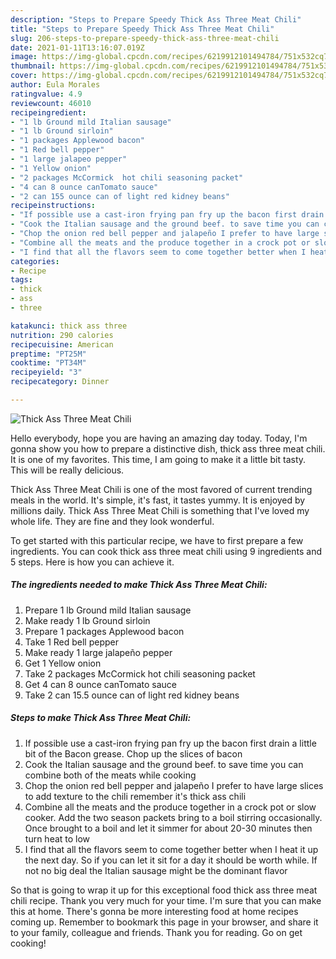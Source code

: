 ```yaml
---
description: "Steps to Prepare Speedy Thick Ass Three Meat Chili"
title: "Steps to Prepare Speedy Thick Ass Three Meat Chili"
slug: 206-steps-to-prepare-speedy-thick-ass-three-meat-chili
date: 2021-01-11T13:16:07.019Z
image: https://img-global.cpcdn.com/recipes/6219912101494784/751x532cq70/thick-ass-three-meat-chili-recipe-main-photo.jpg
thumbnail: https://img-global.cpcdn.com/recipes/6219912101494784/751x532cq70/thick-ass-three-meat-chili-recipe-main-photo.jpg
cover: https://img-global.cpcdn.com/recipes/6219912101494784/751x532cq70/thick-ass-three-meat-chili-recipe-main-photo.jpg
author: Eula Morales
ratingvalue: 4.9
reviewcount: 46010
recipeingredient:
- "1 lb Ground mild Italian sausage"
- "1 lb Ground sirloin"
- "1 packages Applewood bacon"
- "1 Red bell pepper"
- "1 large jalapeo pepper"
- "1 Yellow onion"
- "2 packages McCormick  hot chili seasoning packet"
- "4 can 8 ounce canTomato sauce"
- "2 can 155 ounce can of light red kidney beans"
recipeinstructions:
- "If possible use a cast-iron frying pan fry up the bacon first drain a little bit of the Bacon grease. Chop up the slices of bacon"
- "Cook the Italian sausage and the ground beef. to save time you can combine both of the meats while cooking"
- "Chop the onion red bell pepper and jalapeño I prefer to have large slices to add texture to the chili remember it&#39;s thick ass chili"
- "Combine all the meats and the produce together in a crock pot or slow cooker. Add the two season packets bring to a boil stirring occasionally. Once brought to a boil and let it simmer for about 20-30 minutes then turn heat to low"
- "I find that all the flavors seem to come together better when I heat it up the next day. So if you can let it sit for a day it should be worth while. If not no big deal the Italian sausage might be the dominant flavor"
categories:
- Recipe
tags:
- thick
- ass
- three

katakunci: thick ass three 
nutrition: 290 calories
recipecuisine: American
preptime: "PT25M"
cooktime: "PT34M"
recipeyield: "3"
recipecategory: Dinner

---
```



![Thick Ass Three Meat Chili](https://img-global.cpcdn.com/recipes/6219912101494784/751x532cq70/thick-ass-three-meat-chili-recipe-main-photo.jpg)

Hello everybody, hope you are having an amazing day today. Today, I'm gonna show you how to prepare a distinctive dish, thick ass three meat chili. It is one of my favorites. This time, I am going to make it a little bit tasty. This will be really delicious.



Thick Ass Three Meat Chili is one of the most favored of current trending meals in the world. It's simple, it's fast, it tastes yummy. It is enjoyed by millions daily. Thick Ass Three Meat Chili is something that I've loved my whole life. They are fine and they look wonderful.


To get started with this particular recipe, we have to first prepare a few ingredients. You can cook thick ass three meat chili using 9 ingredients and 5 steps. Here is how you can achieve it.

<!--inarticleads1-->

##### The ingredients needed to make Thick Ass Three Meat Chili:

1. Prepare 1 lb Ground mild Italian sausage
1. Make ready 1 lb Ground sirloin
1. Prepare 1 packages Applewood bacon
1. Take 1 Red bell pepper
1. Make ready 1 large jalapeño pepper
1. Get 1 Yellow onion
1. Take 2 packages McCormick  hot chili seasoning packet
1. Get 4 can 8 ounce canTomato sauce
1. Take 2 can 15.5 ounce can of light red kidney beans




<!--inarticleads2-->

##### Steps to make Thick Ass Three Meat Chili:

1. If possible use a cast-iron frying pan fry up the bacon first drain a little bit of the Bacon grease. Chop up the slices of bacon
1. Cook the Italian sausage and the ground beef. to save time you can combine both of the meats while cooking
1. Chop the onion red bell pepper and jalapeño I prefer to have large slices to add texture to the chili remember it&#39;s thick ass chili
1. Combine all the meats and the produce together in a crock pot or slow cooker. Add the two season packets bring to a boil stirring occasionally. Once brought to a boil and let it simmer for about 20-30 minutes then turn heat to low
1. I find that all the flavors seem to come together better when I heat it up the next day. So if you can let it sit for a day it should be worth while. If not no big deal the Italian sausage might be the dominant flavor




So that is going to wrap it up for this exceptional food thick ass three meat chili recipe. Thank you very much for your time. I'm sure that you can make this at home. There's gonna be more interesting food at home recipes coming up. Remember to bookmark this page in your browser, and share it to your family, colleague and friends. Thank you for reading. Go on get cooking!
